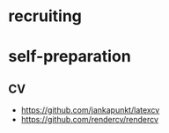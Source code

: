 # recruiting
# self-preparation

## CV

- https://github.com/jankapunkt/latexcv
- https://github.com/rendercv/rendercv
